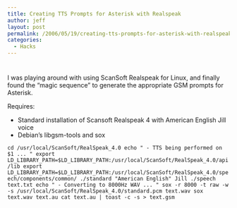 ```yaml
---
title: Creating TTS Prompts for Asterisk with Realspeak
author: jeff
layout: post
permalink: /2006/05/19/creating-tts-prompts-for-asterisk-with-realspeak/
categories:
  - Hacks
---
```

# 

I was playing around with using ScanSoft Realspeak for Linux, and finally found the “magic sequence” to generate the appropriate GSM prompts for Asterisk.

Requires: 
*   Standard installation of Scansoft Realspeak 4 with American English Jill voice
*   Debian’s libgsm-tools and sox

`
cd /usr/local/ScanSoft/RealSpeak_4.0
echo " - TTS being performed on $1 ... "
export LD_LIBRARY_PATH=$LD_LIBRARY_PATH:/usr/local/ScanSoft/RealSpeak_4.0/api/lib
export LD_LIBRARY_PATH=$LD_LIBRARY_PATH:/usr/local/ScanSoft/RealSpeak_4.0/speech/components/common/
./standard "American English" Jill ./speech text.txt
echo " - Converting to 8000Hz WAV ... "
sox -r 8000 -t raw -w -s /usr/local/ScanSoft/RealSpeak_4.0/standard.pcm text.wav
sox text.wav text.au
cat text.au | toast -c -s > text.gsm
`